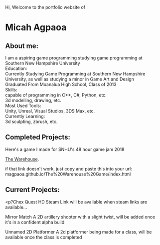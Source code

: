 Hi, Welcome to the portfolio website of 
<h1>Micah Agpaoa</h1>

<h2>About me:</h2>
<p>I am a aspiring game programming studying game programming at Southern New Hampshire University  <br />
Education:   <br />
Currently Studying Game Programming at Southern New Hampshire University, as well as studying a minor in Game Art and Design  <br />
Graduated From Moanalua High School, Class of 2013  <br />
Skills:  <br />
capable of programming in C++, C#, Python, etc.  <br />
3d modelling, drawing, etc.  <br />
Most Used Tools:  <br />
Unity, Unreal, Visual Studios, 3DS Max, etc.  <br />
Currently Learning:  <br />
3d sculpting, zbrush, etc.  </p>

<h2>Completed Projects:</h2>

<p>Here's a game I made for SNHU's 48 hour game jam 2018

<p><a href="https://magpaoa.github.io/The%20Warehouse%20Game/index.html">The Warehouse</a>.</p>

if that link doesn't work, just copy and paste this into your url:
magpaoa.github.io/The%20Warehouse%20Game/index.html</p>

<h2>Current Projects:</h2>

<p?Chex Quest HD
Steam Link will be available when steam links are available...

Mirror Match
A 2D artillery shooter with a slight twist, will be added once it's in a confident alpha build

Unnamed 2D Platformer
A 2d platformer being made for a class, will be available once the class is completed</p>
